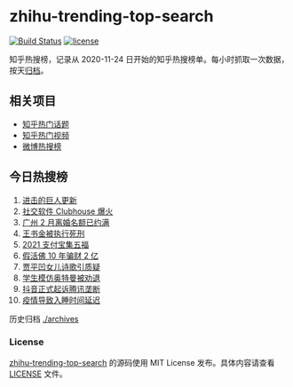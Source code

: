 # zhihu-trending-top-search

[![Build Status](https://github.com/justjavac/zhihu-trending-top-search/workflows/ci/badge.svg?branch=main)](https://github.com/justjavac/zhihu-trending-top-search/actions)
[![license](https://img.shields.io/github/license/justjavac/zhihu-trending-top-search)](https://github.com/justjavac/zhihu-trending-top-search/blob/main/LICENSE)

知乎热搜榜，记录从 2020-11-24 日开始的知乎热搜榜单。每小时抓取一次数据，按天[归档](./archives)。

## 相关项目

- [知乎热门话题](https://github.com/justjavac/zhihu-trending-hot-questions)
- [知乎热门视频](https://github.com/justjavac/zhihu-trending-hot-video)
- [微博热搜榜](https://github.com/justjavac/weibo-trending-hot-search)

## 今日热搜榜

<!-- BEGIN -->
<!-- 最后更新时间 Wed Feb 03 2021 00:11:02 GMT+0800 (CST) -->
1. [进击的巨人更新](https://www.zhihu.com/search?q=进击的巨人)
1. [社交软件 Clubhouse 爆火](https://www.zhihu.com/search?q=clubhouse)
1. [广州 2 月离婚名额已约满](https://www.zhihu.com/search?q=预约离婚)
1. [王书金被执行死刑](https://www.zhihu.com/search?q=王书金)
1. [2021 支付宝集五福](https://www.zhihu.com/search?q=支付宝五福)
1. [假活佛 10 年骗财 2 亿](https://www.zhihu.com/search?q=假活佛)
1. [贾平凹女儿诗歌引质疑](https://www.zhihu.com/search?q=贾平凹女儿)
1. [学生模仿奥特曼被劝退](https://www.zhihu.com/search?q=学生模仿奥特曼)
1. [抖音正式起诉腾讯垄断](https://www.zhihu.com/search?q=抖音起诉腾讯)
1. [疫情导致入睡时间延迟](https://www.zhihu.com/search?q=睡眠周期)
<!-- END -->

历史归档 [./archives](./archives)

### License

[zhihu-trending-top-search](https://github.com/justjavac/zhihu-trending-top-search) 的源码使用 MIT License 发布。具体内容请查看 [LICENSE](./LICENSE) 文件。
